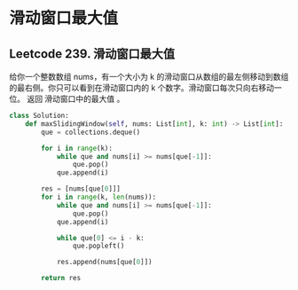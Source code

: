 # 滑动窗口最大值


## Leetcode 239. 滑动窗口最大值
给你一个整数数组 nums，有一个大小为 k 的滑动窗口从数组的最左侧移动到数组的最右侧。你只可以看到在滑动窗口内的 k 个数字。滑动窗口每次只向右移动一位。
返回 滑动窗口中的最大值 。

<!--more-->

```python
class Solution:
    def maxSlidingWindow(self, nums: List[int], k: int) -> List[int]:
        que = collections.deque()

        for i in range(k):
            while que and nums[i] >= nums[que[-1]]:
                que.pop()
            que.append(i)

        res = [nums[que[0]]]
        for i in range(k, len(nums)):
            while que and nums[i] >= nums[que[-1]]:
                que.pop()
            que.append(i)

            while que[0] <= i - k:
                que.popleft()

            res.append(nums[que[0]])

        return res

```

